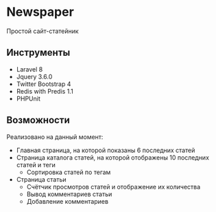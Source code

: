 # Newspaper
Простой сайт-статейник
## Инструменты
- Laravel 8
- Jquery 3.6.0
- Twitter Bootstrap 4
- Redis with Predis 1.1
- PHPUnit
## Возможности

Реализовано на данный момент:

- Главная страница, на которой показаны 6 последних статей
- Страница каталога статей, на которой отображены 10 последних статей и теги
  - Сортировка статей по тегам
- Страница статьи
  -  Счётчик просмотров статей и отображение их количества
  - Вывод комментариев статьи
  - Добавление комментариев